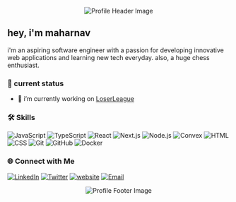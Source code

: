 <!-- Profile Header -->
<p align="center">
  <img src="https://avatars.githubusercontent.com/u/121357154?v=4" alt="Profile Header Image">
</p>



<!-- Introduction -->
##  hey, i'm maharnav

i'm an aspiring software engineer with a passion for developing innovative web applications and learning new tech everyday.
also, a huge chess enthusiast.

<!-- About Me -->
### 📌 current status
- 🔭 i’m currently working on [LoserLeague](https://loserleague.vercel.app)


<!-- Skills -->
### 🛠️ Skills

![JavaScript](https://img.shields.io/badge/-JavaScript-black?style=flat-square&logo=javascript)
![TypeScript](https://img.shields.io/badge/-TypeScript-black?style=flat-square&logo=typescript)
![React](https://img.shields.io/badge/-React-black?style=flat-square&logo=react)
![Next.js](https://img.shields.io/badge/-Next.js-black?style=flat-square&logo=nextdotjs)
![Node.js](https://img.shields.io/badge/-Node.js-black?style=flat-square&logo=nodedotjs)
![Convex](https://img.shields.io/badge/-Convex-black?style=flat-square&logo=convex)
![HTML](https://img.shields.io/badge/-HTML-black?style=flat-square&logo=html5)
![CSS](https://img.shields.io/badge/-CSS-black?style=flat-square&logo=css3)
![Git](https://img.shields.io/badge/-Git-black?style=flat-square&logo=git)
![GitHub](https://img.shields.io/badge/-GitHub-black?style=flat-square&logo=github)
![Docker](https://img.shields.io/badge/-Docker-black?style=flat-square&logo=docker)




<!-- Social Links -->
### 🌐 Connect with Me

[![LinkedIn](https://img.shields.io/badge/-LinkedIn-blue?style=flat-square&logo=linkedin&logoColor=white&link=https://www.linkedin.com/in/maharnav-deka-06742815a/?originalSubdomain=in)](https://www.linkedin.com/in/maharnav-deka-06742815a/?originalSubdomain=in)
[![Twitter](https://img.shields.io/badge/-Twitter-blue?style=flat-square&logo=twitter&logoColor=white&link=https://x.com/dekamdev)](https://x.com/dekamdev)
[![website](https://img.shields.io/badge/-Portfolio-black?style=flat-square&logo=aboutdotme&logoColor=white&link=https://mdeka.vercel.app)](https://mdeka.vercel.app)
[![Email](https://img.shields.io/badge/-Email-black?style=flat-square&logo=gmail&logoColor=white&link=mailto:dekamaharnavchess@gmail.com)](mailto:dekamaharnavchess@gmail.com)

<!-- Profile Footer -->
<p align="center">
  <img src="https://github.com/mdekaa/mdekaa/raw/main/footer.png" alt="Profile Footer Image">
</p>
